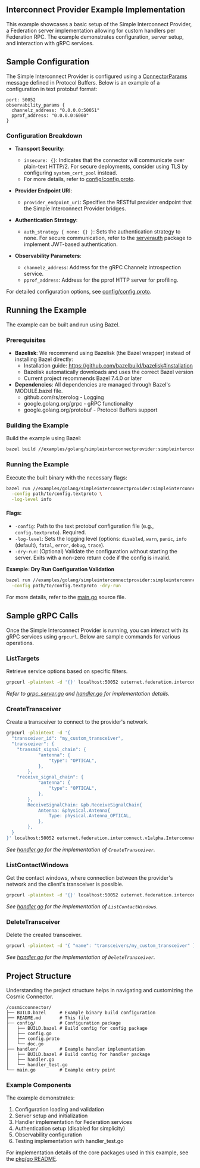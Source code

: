 ## Interconnect Provider Example Implementation

This example showcases a basic setup of the Simple Interconnect Provider, a Federation server implementation allowing for custom handlers per Federation RPC. The example demonstrates configuration, server setup, and interaction with gRPC services.

## Sample Configuration

The Simple Interconnect Provider is configured using a [ConnectorParams](../../pkg/go/config/config.proto) message defined in Protocol Buffers. Below is an example of a configuration in text protobuf format:

```textproto
port: 50052
observability_params {
  channelz_address: "0.0.0.0:50051"
  pprof_address: "0.0.0.0:6060"
}
```

### Configuration Breakdown

- **Transport Security**:
  - `insecure: {}`: Indicates that the connector will communicate over plain-text HTTP/2. For secure deployments, consider using TLS by configuring `system_cert_pool` instead.
  - For more details, refer to [config/config.proto](../../pkg/go/config/config.proto).

- **Provider Endpoint URI**:
  - `provider_endpoint_uri`: Specifies the RESTful provider endpoint that the Simple Interconnect Provider bridges.

- **Authentication Strategy**:
  - `auth_strategy { none: {} }`: Sets the authentication strategy to none. For secure communication, refer to the [serverauth](../../pkg/go/auth/serverauth.go) package to implement JWT-based authentication.

- **Observability Parameters**:
  - `channelz_address`: Address for the gRPC Channelz introspection service.
  - `pprof_address`: Address for the pprof HTTP server for profiling.

For detailed configuration options, see [config/config.proto](config/config.proto).

## Running the Example

The example can be built and run using Bazel.

### Prerequisites

- **Bazelisk**: We recommend using Bazelisk (the Bazel wrapper) instead of installing Bazel directly:
  - Installation guide: https://github.com/bazelbuild/bazelisk#installation
  - Bazelisk automatically downloads and uses the correct Bazel version
  - Current project recommends Bazel 7.4.0 or later
- **Dependencies**: All dependencies are managed through Bazel's MODULE.bazel file.
  - github.com/rs/zerolog - Logging
  - google.golang.org/grpc - gRPC functionality
  - google.golang.org/protobuf - Protocol Buffers support

### Building the Example

Build the example using Bazel:

```bash
bazel build //examples/golang/simpleinterconnectprovider:simpleinterconnectprovider
```

### Running the Example

Execute the built binary with the necessary flags:

```bash
bazel run //examples/golang/simpleinterconnectprovider:simpleinterconnectprovider -- \
  -config path/to/config.textproto \
  -log-level info
```

#### Flags:

- `-config`: Path to the text protobuf configuration file (e.g., `config.textproto`). Required.
- `-log-level`: Sets the logging level (options: `disabled`, `warn`, `panic`, `info` (default), `fatal`, `error`, `debug`, `trace`).
- `-dry-run`: (Optional) Validate the configuration without starting the server. Exits with a non-zero return code if the config is invalid.

**Example: Dry Run Configuration Validation**

```bash
bazel run //examples/golang/simpleinterconnectprovider:simpleinterconnectprovider -- \
  -config path/to/config.textproto -dry-run
```

For more details, refer to the [main.go](./main.go) source file.

## Sample gRPC Calls

Once the Simple Interconnect Provider is running, you can interact with its gRPC services using `grpcurl`. Below are sample commands for various operations.

### ListTargets

Retrieve service options based on specific filters.

```bash
grpcurl -plaintext -d '{}' localhost:50052 outernet.federation.interconnect.v1alpha.InterconnectService/ListTargets
```

*Refer to [grpc_server.go](../../pkg/go/server/grpc_server.go) and [handler.go](./handler/handler.go) for implementation details.*

### CreateTransceiver

Create a transceiver to connect to the provider's network.

```bash
grpcurl -plaintext -d '{
  "transceiver_id": "my_custom_transceiver",
  "transceiver": {
    "transmit_signal_chain": {
			"antenna": {
				"type": "OPTICAL",
			},
		},    
    "receive_signal_chain": {
			"antenna": {
				"type": "OPTICAL",
			},
		},
		ReceiveSignalChain: &pb.ReceiveSignalChain{
			Antenna: &physical.Antenna{
				Type: physical.Antenna_OPTICAL,
			},
		},
  }
}' localhost:50052 outernet.federation.interconnect.v1alpha.InterconnectService/CreateTransceiver
```

*See [handler.go](./handler/handler.go) for the implementation of `CreateTransceiver`.*

### ListContactWindows

Get the contact windows, where connection between the provider's network and the client's transceiver is possible.

```bash
grpcurl -plaintext -d '{}' localhost:50052 outernet.federation.interconnect.v1alpha.InterconnectService/ListContactWindows
```

*See [handler.go](./handler/handler.go) for the implementation of `ListContactWindows`.*

### DeleteTransceiver

Delete the created transceiver.

```bash
grpcurl -plaintext -d '{ "name": "transceivers/my_custom_transceiver" }' localhost:50052 outernet.federation.interconnect.v1alpha.InterconnectService/DeleteTransceiver
```

*See [handler.go](./handler/handler.go) for the implementation of `DeleteTransceiver`.*

## Project Structure

Understanding the project structure helps in navigating and customizing the Cosmic Connector.

```
/cosmicconnector/
├── BUILD.bazel     # Example binary build configuration
├── README.md       # This file
├── config/         # Configuration package
│   ├── BUILD.bazel # Build config for config package
│   ├── config.go
│   ├── config.proto
│   └── doc.go
├── handler/        # Example handler implementation
│   ├── BUILD.bazel # Build config for handler package
│   ├── handler.go
│   └── handler_test.go
└── main.go         # Example entry point
```

### Example Components

The example demonstrates:
1. Configuration loading and validation
2. Server setup and initialization
3. Handler implementation for Federation services
4. Authentication setup (disabled for simplicity)
5. Observability configuration
6. Testing implementation with handler_test.go

For implementation details of the core packages used in this example, see the [pkg/go README](../../pkg/go/README.md).
